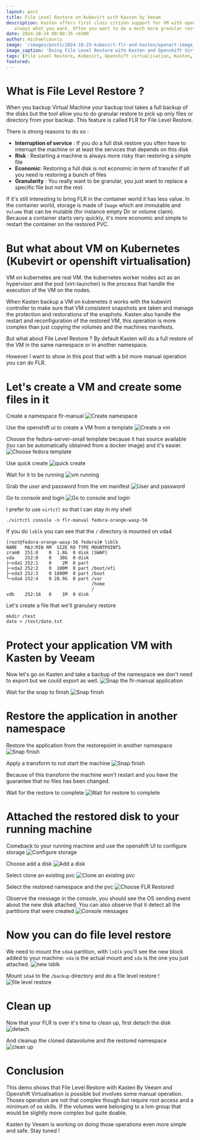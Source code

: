 ```yaml
---
layout: post
title: File Level Restore on Kubevirt with Kasten by Veeam
description: Kasten offers first class citizen support for VM with openshift virtualisation (backup, restore, migration ...). But restoring a full disk is not
   always what you want. Often you want to do a much more granular restore called FLR (File Level Restore). Let's see how you can do that wit Kasten and OCP-V.
date: 2024-10-24 00:00:35 +0300
author: michaelcourcy
image: '/images/posts/2024-10-25-kubevirt-flr-and-kasten/openart-image_C8OrPOrw_1729860483529_raw.jpg'
image_caption: 'Doing File Level Restore with Kasten and Openshift Virtualisation'
tags: [File Level Restore, Kubevirt, Openshift virtualisation, Kasten, Kubernetes, Virtual Machine]
featured:
---
```


# What is File Level Restore ?

When you backup Virtual Machine your backup tool takes a full backup of the disks but the tool allow you to do granular restore to pick up only files or directory
from your backup. This feature is called FLR for File Level Restore.

There is strong reasons to do so :
  - **Interruption of service** : If you do a full disk restore you often have to interrupt the machine or at least the services that depends on this disk
  - **Risk** : Restarting a machine is always more risky than restoring a simple file
  - **Economic**: Restoring a full disk is not economic in term of transfer if all you need is restoring a bunch of files
  - **Granularity** : You really want to be granular, you just want to replace a specific file but not the rest.


If it's still interesting to bring FLR in the container world it has less value. In the container world, storage is made of `Image` which are immutable and `Volume` that can be mutable (for instance empty Dir or volume claim). Because a container starts very quickly, it's more economic and simple to restart the container on the restored PVC.

# But what about VM on Kubernetes (Kubevirt or openshift virtualisation)

VM on kubernetes are real VM. the kubernetes worker nodes act as an hypervisor and the pod (virt-launcher) is the process that handle the execution of the VM on the nodes.

When Kasten backup a VM on kubenetes it works with the kubevirt controller to make sure that VM consistent snapshots are taken and manage the protection and restorations of the snaphots. Kasten also handle the restart and reconfiguration of the restored VM, this operation is more complex than just copying the volumes and the machines manifests.

But what about File Level Restore ? By default Kasten will do a full restore of the VM in the same namespace or in another namespace.

However I want to show in this post that with a bit more manual operation you can do FLR.

# Let's create a VM and create some files in it

Create a namespace flr-manual
![Create namespace](../images/posts/2024-10-25-kubevirt-flr-and-kasten/create-namespace.png)

Use the openshift ui to create a VM from a template
![Create a vm](../images/posts/2024-10-25-kubevirt-flr-and-kasten/create-vm.png)

Choose the fedora-server-small template because it has source available (iso can be automatically obtained from a docker image) and it's easier.
![Choose fedora template](../images/posts/2024-10-25-kubevirt-flr-and-kasten/choose-fedora-server-small.png)

Use quick create
![quick create](../images/posts/2024-10-25-kubevirt-flr-and-kasten/quick-create.png)

Wait for it to be running
![vm running](../images/posts/2024-10-25-kubevirt-flr-and-kasten/vm-running.png)

Grab the user and password from the vm manifest
![User and password](../images/posts/2024-10-25-kubevirt-flr-and-kasten/find-user-password.png)

Go to console and login
![Go to console and login](../images/posts/2024-10-25-kubevirt-flr-and-kasten/go-to-console.png)

I prefer to use `virtctl` so that I can stay in my shell
```
./virtctl console -n flr-manual fedora-orange-wasp-56
```

If you do `lsblk` you can see that the `/` directory is mounted on vda4
```
[root@fedora-orange-wasp-56 fedora]# lsblk
NAME   MAJ:MIN RM  SIZE RO TYPE MOUNTPOINTS
zram0  251:0    0  1.8G  0 disk [SWAP]
vda    252:0    0   30G  0 disk
├─vda1 252:1    0    2M  0 part
├─vda2 252:2    0  100M  0 part /boot/efi
├─vda3 252:3    0 1000M  0 part /boot
└─vda4 252:4    0 28.9G  0 part /var
                                /home
                                /
vdb    252:16   0    1M  0 disk
```

Let's create a file that we'll granulary restore
```
mkdir /test
date > /test/date.txt
```

# Protect your application VM with Kasten by Veeam

Now let's go on Kasten and take a backup of the namespace we don't need to export but we could export as well.
![Snap the flr-manual application](../images/posts/2024-10-25-kubevirt-flr-and-kasten/snap-flr-manual-app.png)

Wait for the snap to finish
![Snap finish](../images/posts/2024-10-25-kubevirt-flr-and-kasten/snap-finish.png)

# Restore the application in another namespace

Restore the application from the restorepoint in another namespace
![Snap finish](../images/posts/2024-10-25-kubevirt-flr-and-kasten/restore-in-another-ns.png)

Apply a transform to not start the machine
![Snap finish](../images/posts/2024-10-25-kubevirt-flr-and-kasten/stop-vm-transform.png)

Because of this transform the machine won't restart and you have the guarantee that no files
has been changed.

Wait for the restore to complete
![Wait for restore to complete](../images/posts/2024-10-25-kubevirt-flr-and-kasten/wait-restore-complete.png)

# Attached the restored disk to your running machine

Comeback to your running machine and use the openshift UI to configure storage
![Configure storage](../images/posts/2024-10-25-kubevirt-flr-and-kasten/configure-storage-on-flr.png)

Choose add a disk
![Add a disk](../images/posts/2024-10-25-kubevirt-flr-and-kasten/add-a-disk.png)

Select clone an existing pvc
![Clone an existing pvc](../images/posts/2024-10-25-kubevirt-flr-and-kasten/clone-exixsting-pvc.png)

Select the restored namespace and the pvc
![Choose FLR Restored](../images/posts/2024-10-25-kubevirt-flr-and-kasten/choose-flr-restored.png)

Observe the message in the console, you should see the OS sending event about the new disk attached.
You can also observe that it detect all the partitions that were created
![Console messages](../images/posts/2024-10-25-kubevirt-flr-and-kasten/message-in-the-console.png)

# Now you can do file level restore

We need to mount the `sda4` partition, with `lsblk` you'll see the new block added to your machine: `vda` is the
actual mount and `sda` is the one you just attached.
![new lsblk](../images/posts/2024-10-25-kubevirt-flr-and-kasten/new-ls-blk.png)

Mount `sda4` to the `/backup` directory and do a file level restore !
![file level restore](../images/posts/2024-10-25-kubevirt-flr-and-kasten/file-level-restore.png)

# Clean up

Now that your FLR is over it's time to clean up, first detach the disk
![detach](../images/posts/2024-10-25-kubevirt-flr-and-kasten/detach.png)

And cleanup the cloned datavolume and the restored namespace
![clean up](../images/posts/2024-10-25-kubevirt-flr-and-kasten/clean-up.png)


# Conclusion

This demo shows that File Level Restore with Kasten By Veeam and Openshift Virtualisation is possible but involves
some manual operation. Thoses operation are not that complex though but require root access and a minimum of
os skills.  If the volumes were belonging to a lvm group that would be slightly more complex but quite doable.

Kasten by Veeam is working on doing those operations even more simple and safe. Stay tuned !




